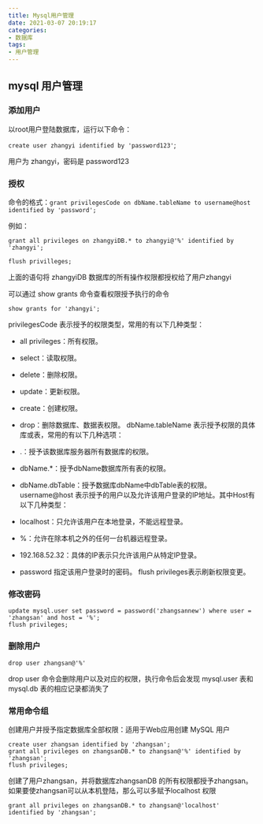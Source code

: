 ```yaml
---
title: Mysql用户管理
date: 2021-03-07 20:19:17
categories:
- 数据库
tags:
- 用户管理
---
```


## mysql 用户管理

### 添加用户

以root用户登陆数据库，运行以下命令：

`create user zhangyi identified by 'password123'`;

用户为 zhangyi，密码是 password123

### 授权

命令的格式：`grant privilegesCode on dbName.tableName to username@host identified by 'password';`

例如：

`grant all privileges on zhangyiDB.* to zhangyi@'%' identified by 'zhangyi';`

`flush privilleges;`

上面的语句将 zhangyiDB 数据库的所有操作权限都授权给了用户zhangyi

可以通过 show grants 命令查看权限授予执行的命令

`show grants for 'zhangyi';`

privilegesCode 表示授予的权限类型，常用的有以下几种类型：

* all privileges：所有权限。
* select：读取权限。
* delete：删除权限。
* update：更新权限。
* create：创建权限。
* drop：删除数据库、数据表权限。
dbName.tableName 表示授予权限的具体库或表，常用的有以下几种选项：

* .：授予该数据库服务器所有数据库的权限。
* dbName.*：授予dbName数据库所有表的权限。
* dbName.dbTable：授予数据库dbName中dbTable表的权限。
username@host 表示授予的用户以及允许该用户登录的IP地址。其中Host有以下几种类型：

* localhost：只允许该用户在本地登录，不能远程登录。
* %：允许在除本机之外的任何一台机器远程登录。
* 192.168.52.32：具体的IP表示只允许该用户从特定IP登录。
* password 指定该用户登录时的密码。
flush privileges表示刷新权限变更。

### 修改密码

```
update mysql.user set password = password('zhangsannew') where user = 'zhangsan' and host = '%';
flush privileges;
```

### 删除用户

```
drop user zhangsan@'%'
```

drop user 命令会删除用户以及对应的权限，执行命令后会发现 mysql.user 表和 mysql.db 表的相应记录都消失了

### 常用命令组

创建用户并授予指定数据库全部权限：适用于Web应用创建 MySQL 用户

```
create user zhangsan identified by 'zhangsan';
grant all privileges on zhangsanDB.* to zhangsan@'%' identified by 'zhangsan';
flush privileges;
```

创建了用户zhangsan，并将数据库zhangsanDB 的所有权限都授予zhangsan。如果要使zhangsan可以从本机登陆，那么可以多赋予localhost 权限

```
grant all privileges on zhangsanDB.* to zhangsan@'localhost' identified by 'zhangsan';
```
